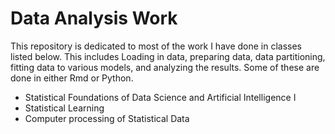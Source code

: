 # Data Analysis Work 

This repository is dedicated to most of the work I have done in classes listed below. This includes Loading in data, preparing data, data partitioning, fitting data to various models, and analyzing the results. Some of these are done in either Rmd or Python.

- Statistical Foundations of Data Science and Artificial Intelligence I 
- Statistical Learning
- Computer processing of Statistical Data

